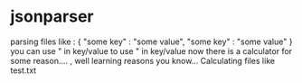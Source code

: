 # jsonparser
parsing files like :
{
"some key" : "some value",
"some key" : "some value"
}
you can use \" in key/value to use " in key/value 
now there is a calculator for some reason.... , well learning reasons you know...
Calculating files like test.txt  
